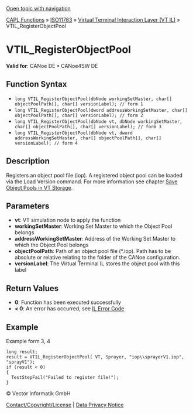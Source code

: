 [Open topic with navigation](../../../../../../CANoeDEFamily.htm#Topics/CAPLFunctions/ISO11783/ISOInteractionLayerVT/Functions/CAPLfunctionIso11783VTILRegisterObjectPool.md)

[CAPL Functions](../../../CAPLfunctions.md) » [ISO11783](../../CAPLfunctionsISO11783Overview.md) » [Virtual Terminal Interaction Layer (VT IL)](../CAPLfunctionsISOILVTOverview.md) » VTIL_RegisterObjectPool

# VTIL_RegisterObjectPool

**Valid for**: CANoe DE • CANoe4SW DE

## Function Syntax

- `long VTIL_RegisterObjectPool(dbNode workingSetMaster, char[] objectPoolPath[], char[] versionLabel); // form 1`
- `long VTIL_RegisterObjectPool(dword addressWorkingSetMaster, char[] objectPoolPath[], char[] versionLabel); // form 2`
- `long VTIL_RegisterObjectPool(dbNode vt, dbNode workingSetMaster, char[] objectPoolPath[], char[] versionLabel); // form 3`
- `long VTIL_RegisterObjectPool(dbNode vt, dword addressWorkingSetMaster, char[] objectPoolPath[], char[] versionLabel); // form 4`

## Description

Registers an object pool file (iop). A registered object pool can be loaded via the Load Version command. For more information see chapter [Save Object Pools in VT Storage](../../../../Shared/ISO11783/ISO11783ILVT.md).

## Parameters

- **vt**: VT simulation node to apply the function
- **workingSetMaster**: Working Set Master to which the Object Pool belongs
- **addressWorkingSetMaster**: Address of the Working Set Master to which the Object Pool belongs
- **objectPoolPath**: Path of an object pool file (*.iop). Path has to be absolute or relative relating to the folder of the CANoe configuration.
- **versionLabel**: The Virtual Terminal IL stores the object pool with this label

## Return Values

- **0**: Function has been executed successfully
- **< 0**: An error has occurred, see [IL Error Code](../../../CAPLfunctionsISOj1939ErrorCodes.md)

## Example

Example form 3, 4

```plaintext
long result;
result = VTIL_RegisterObjectPool( VT, Sprayer, "iop\\sprayerV1.iop", "sprayV1");
if (result < 0)
{
  TestStepFail("Failed to register file!");
}
```

© Vector Informatik GmbH

[Contact/Copyright/License](../../../../Shared/ContactCopyrightLicense.md) | [Data Privacy Notice](https://www.vector.com/int/en/company/get-info/privacy-policy/)